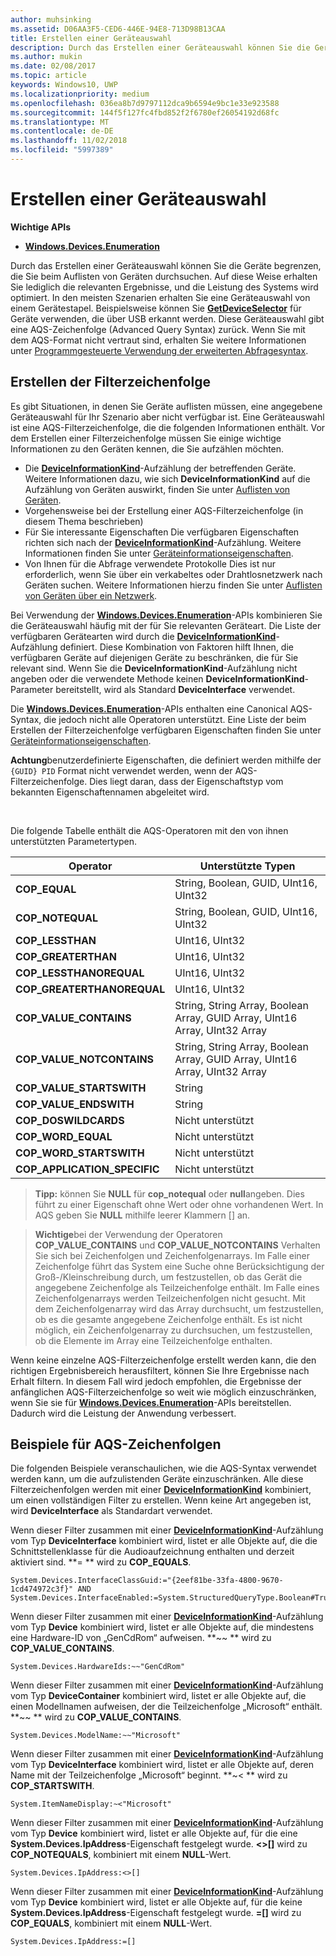 ```yaml
---
author: muhsinking
ms.assetid: D06AA3F5-CED6-446E-94E8-713D98B13CAA
title: Erstellen einer Geräteauswahl
description: Durch das Erstellen einer Geräteauswahl können Sie die Geräte begrenzen, die Sie beim Auflisten von Geräten durchsuchen.
ms.author: mukin
ms.date: 02/08/2017
ms.topic: article
keywords: Windows10, UWP
ms.localizationpriority: medium
ms.openlocfilehash: 036ea8b7d9797112dca9b6594e9bc1e33e923588
ms.sourcegitcommit: 144f5f127fc4fbd852f2f6780ef26054192d68fc
ms.translationtype: MT
ms.contentlocale: de-DE
ms.lasthandoff: 11/02/2018
ms.locfileid: "5997389"
---
```

# <a name="build-a-device-selector"></a>Erstellen einer Geräteauswahl



**Wichtige APIs**

- [**Windows.Devices.Enumeration**](https://docs.microsoft.com/en-us/uwp/api/Windows.Devices.Enumeration)

Durch das Erstellen einer Geräteauswahl können Sie die Geräte begrenzen, die Sie beim Auflisten von Geräten durchsuchen. Auf diese Weise erhalten Sie lediglich die relevanten Ergebnisse, und die Leistung des Systems wird optimiert. In den meisten Szenarien erhalten Sie eine Geräteauswahl von einem Gerätestapel. Beispielsweise können Sie [**GetDeviceSelector**](https://msdn.microsoft.com/library/windows/apps/Dn264015) für Geräte verwenden, die über USB erkannt werden. Diese Geräteauswahl gibt eine AQS-Zeichenfolge (Advanced Query Syntax) zurück. Wenn Sie mit dem AQS-Format nicht vertraut sind, erhalten Sie weitere Informationen unter [Programmgesteuerte Verwendung der erweiterten Abfragesyntax](https://msdn.microsoft.com/library/windows/desktop/Bb266512).

## <a name="building-the-filter-string"></a>Erstellen der Filterzeichenfolge

Es gibt Situationen, in denen Sie Geräte auflisten müssen, eine angegebene Geräteauswahl für Ihr Szenario aber nicht verfügbar ist. Eine Geräteauswahl ist eine AQS-Filterzeichenfolge, die die folgenden Informationen enthält. Vor dem Erstellen einer Filterzeichenfolge müssen Sie einige wichtige Informationen zu den Geräten kennen, die Sie aufzählen möchten.

-   Die [**DeviceInformationKind**](https://msdn.microsoft.com/library/windows/apps/Dn948991)-Aufzählung der betreffenden Geräte. Weitere Informationen dazu, wie sich **DeviceInformationKind** auf die Aufzählung von Geräten auswirkt, finden Sie unter [Auflisten von Geräten](enumerate-devices.md).
-   Vorgehensweise bei der Erstellung einer AQS-Filterzeichenfolge (in diesem Thema beschrieben)
-   Für Sie interessante Eigenschaften Die verfügbaren Eigenschaften richten sich nach der [**DeviceInformationKind**](https://msdn.microsoft.com/library/windows/apps/Dn948991)-Aufzählung. Weitere Informationen finden Sie unter [Geräteinformationseigenschaften](device-information-properties.md).
-   Von Ihnen für die Abfrage verwendete Protokolle Dies ist nur erforderlich, wenn Sie über ein verkabeltes oder Drahtlosnetzwerk nach Geräten suchen. Weitere Informationen hierzu finden Sie unter [Auflisten von Geräten über ein Netzwerk](enumerate-devices-over-a-network.md).

Bei Verwendung der [**Windows.Devices.Enumeration**](https://msdn.microsoft.com/library/windows/apps/BR225459)-APIs kombinieren Sie die Geräteauswahl häufig mit der für Sie relevanten Geräteart. Die Liste der verfügbaren Gerätearten wird durch die [**DeviceInformationKind**](https://msdn.microsoft.com/library/windows/apps/Dn948991)-Aufzählung definiert. Diese Kombination von Faktoren hilft Ihnen, die verfügbaren Geräte auf diejenigen Geräte zu beschränken, die für Sie relevant sind. Wenn Sie die **DeviceInformationKind**-Aufzählung nicht angeben oder die verwendete Methode keinen **DeviceInformationKind**-Parameter bereitstellt, wird als Standard **DeviceInterface** verwendet.

Die [**Windows.Devices.Enumeration**](https://msdn.microsoft.com/library/windows/apps/BR225459)-APIs enthalten eine Canonical AQS-Syntax, die jedoch nicht alle Operatoren unterstützt. Eine Liste der beim Erstellen der Filterzeichenfolge verfügbaren Eigenschaften finden Sie unter [Geräteinformationseigenschaften](device-information-properties.md).

**Achtung**benutzerdefinierte Eigenschaften, die definiert werden mithilfe der `{GUID} PID` Format nicht verwendet werden, wenn der AQS-Filterzeichenfolge. Dies liegt daran, dass der Eigenschaftstyp vom bekannten Eigenschaftennamen abgeleitet wird.

 

Die folgende Tabelle enthält die AQS-Operatoren mit den von ihnen unterstützten Parametertypen.

| Operator                       | Unterstützte Typen                                                             |
|--------------------------------|-----------------------------------------------------------------------------|
| **COP\_EQUAL**                 | String, Boolean, GUID, UInt16, UInt32                                       |
| **COP\_NOTEQUAL**              | String, Boolean, GUID, UInt16, UInt32                                       |
| **COP\_LESSTHAN**              | UInt16, UInt32                                                              |
| **COP\_GREATERTHAN**           | UInt16, UInt32                                                              |
| **COP\_LESSTHANOREQUAL**       | UInt16, UInt32                                                              |
| **COP\_GREATERTHANOREQUAL**    | UInt16, UInt32                                                              |
| **COP\_VALUE\_CONTAINS**       | String, String Array, Boolean Array, GUID Array, UInt16 Array, UInt32 Array |
| **COP\_VALUE\_NOTCONTAINS**    | String, String Array, Boolean Array, GUID Array, UInt16 Array, UInt32 Array |
| **COP\_VALUE\_STARTSWITH**     | String                                                                      |
| **COP\_VALUE\_ENDSWITH**       | String                                                                      |
| **COP\_DOSWILDCARDS**          | Nicht unterstützt                                                               |
| **COP\_WORD\_EQUAL**           | Nicht unterstützt                                                               |
| **COP\_WORD\_STARTSWITH**      | Nicht unterstützt                                                               |
| **COP\_APPLICATION\_SPECIFIC** | Nicht unterstützt                                                               |


> **Tipp:** können Sie **NULL** für **cop\_notequal** oder **null**angeben. Dies führt zu einer Eigenschaft ohne Wert oder ohne vorhandenen Wert. In AQS geben Sie **NULL** mithilfe leerer Klammern \[\] an.

> **Wichtige**bei der Verwendung der Operatoren **COP\_VALUE\_CONTAINS** und **COP\_VALUE\_NOTCONTAINS** Verhalten Sie sich bei Zeichenfolgen und Zeichenfolgenarrays. Im Falle einer Zeichenfolge führt das System eine Suche ohne Berücksichtigung der Groß-/Kleinschreibung durch, um festzustellen, ob das Gerät die angegebene Zeichenfolge als Teilzeichenfolge enthält. Im Falle eines Zeichenfolgenarrays werden Teilzeichenfolgen nicht gesucht. Mit dem Zeichenfolgenarray wird das Array durchsucht, um festzustellen, ob es die gesamte angegebene Zeichenfolge enthält. Es ist nicht möglich, ein Zeichenfolgenarray zu durchsuchen, um festzustellen, ob die Elemente im Array eine Teilzeichenfolge enthalten.

Wenn keine einzelne AQS-Filterzeichenfolge erstellt werden kann, die den richtigen Ergebnisbereich herausfiltert, können Sie Ihre Ergebnisse nach Erhalt filtern. In diesem Fall wird jedoch empfohlen, die Ergebnisse der anfänglichen AQS-Filterzeichenfolge so weit wie möglich einzuschränken, wenn Sie sie für [**Windows.Devices.Enumeration**](https://msdn.microsoft.com/library/windows/apps/BR225459)-APIs bereitstellen. Dadurch wird die Leistung der Anwendung verbessert.

## <a name="aqs-string-examples"></a>Beispiele für AQS-Zeichenfolgen

Die folgenden Beispiele veranschaulichen, wie die AQS-Syntax verwendet werden kann, um die aufzulistenden Geräte einzuschränken. Alle diese Filterzeichenfolgen werden mit einer [**DeviceInformationKind**](https://msdn.microsoft.com/library/windows/apps/Dn948991) kombiniert, um einen vollständigen Filter zu erstellen. Wenn keine Art angegeben ist, wird **DeviceInterface** als Standardart verwendet.

Wenn dieser Filter zusammen mit einer [**DeviceInformationKind**](https://msdn.microsoft.com/library/windows/apps/Dn948991)-Aufzählung vom Typ **DeviceInterface** kombiniert wird, listet er alle Objekte auf, die die Schnittstellenklasse für die Audioaufzeichnung enthalten und derzeit aktiviert sind. **=
              ** wird zu **COP\_EQUALS**.

``` syntax
System.Devices.InterfaceClassGuid:="{2eef81be-33fa-4800-9670-1cd474972c3f}" AND
System.Devices.InterfaceEnabled:=System.StructuredQueryType.Boolean#True
```

Wenn dieser Filter zusammen mit einer [**DeviceInformationKind**](https://msdn.microsoft.com/library/windows/apps/Dn948991)-Aufzählung vom Typ **Device** kombiniert wird, listet er alle Objekte auf, die mindestens eine Hardware-ID von „GenCdRom“ aufweisen. **~~
              ** wird zu **COP\_VALUE\_CONTAINS**.

``` syntax
System.Devices.HardwareIds:~~"GenCdRom"
```

Wenn dieser Filter zusammen mit einer [**DeviceInformationKind**](https://msdn.microsoft.com/library/windows/apps/Dn948991)-Aufzählung vom Typ **DeviceContainer** kombiniert wird, listet er alle Objekte auf, die einen Modellnamen aufweisen, der die Teilzeichenfolge „Microsoft“ enthält. **~~
              ** wird zu **COP\_VALUE\_CONTAINS**.

``` syntax
System.Devices.ModelName:~~"Microsoft"
```

Wenn dieser Filter zusammen mit einer [**DeviceInformationKind**](https://msdn.microsoft.com/library/windows/apps/Dn948991)-Aufzählung vom Typ **DeviceInterface** kombiniert wird, listet er alle Objekte auf, deren Name mit der Teilzeichenfolge „Microsoft“ beginnt. **~&lt;
              ** wird zu **COP\_STARTSWITH**.

``` syntax
System.ItemNameDisplay:~<"Microsoft"
```

Wenn dieser Filter zusammen mit einer [**DeviceInformationKind**](https://msdn.microsoft.com/library/windows/apps/Dn948991)-Aufzählung vom Typ **Device** kombiniert wird, listet er alle Objekte auf, für die eine **System.Devices.IpAddress**-Eigenschaft festgelegt wurde. **&lt;&gt;\[\]** wird zu **COP\_NOTEQUALS**, kombiniert mit einem **NULL**-Wert.

``` syntax
System.Devices.IpAddress:<>[]
```

Wenn dieser Filter zusammen mit einer [**DeviceInformationKind**](https://msdn.microsoft.com/library/windows/apps/Dn948991)-Aufzählung vom Typ **Device** kombiniert wird, listet er alle Objekte auf, für die keine **System.Devices.IpAddress**-Eigenschaft festgelegt wurde. **=\[\]** wird zu **COP\_EQUALS**, kombiniert mit einem **NULL**-Wert.

``` syntax
System.Devices.IpAddress:=[]
```

 

 
